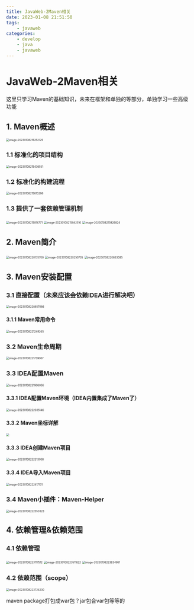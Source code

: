 ```yaml
---
title: JavaWeb-2Maven相关
date: 2023-01-08 21:51:50
tags:
	- javaweb
categories:
	- develop
	- java
	- javaweb
---
```


# JavaWeb-2Maven相关

这里只学习Maven的基础知识，未来在框架和单独的等部分，单独学习一些高级功能

## 1. Maven概述

<img src="http://yixuan004.oss-cn-hangzhou.aliyuncs.com/img/image-20230108215252125.png" alt="image-20230108215252125" style="zoom:50%;" />

### 1.1 标准化的项目结构

<img src="http://yixuan004.oss-cn-hangzhou.aliyuncs.com/img/image-20230108215436551.png" alt="image-20230108215436551" style="zoom:50%;" />

### 1.2 标准化的构建流程

<img src="http://yixuan004.oss-cn-hangzhou.aliyuncs.com/img/image-20230108215610298.png" alt="image-20230108215610298" style="zoom:50%;" />

### 1.3 提供了一套依赖管理机制

<img src="http://yixuan004.oss-cn-hangzhou.aliyuncs.com/img/image-20230108215814771.png" alt="image-20230108215814771" style="zoom:50%;" />

<img src="http://yixuan004.oss-cn-hangzhou.aliyuncs.com/img/image-20230108215842510.png" alt="image-20230108215842510" style="zoom:50%;" />

<img src="http://yixuan004.oss-cn-hangzhou.aliyuncs.com/img/image-20230108215926824.png" alt="image-20230108215926824" style="zoom:50%;" />

## 2. Maven简介

<img src="http://yixuan004.oss-cn-hangzhou.aliyuncs.com/img/image-20230108220135700.png" alt="image-20230108220135700" style="zoom:50%;" />

<img src="http://yixuan004.oss-cn-hangzhou.aliyuncs.com/img/image-20230108220250735.png" alt="image-20230108220250735" style="zoom:50%;" />

<img src="http://yixuan004.oss-cn-hangzhou.aliyuncs.com/img/image-20230108220833085.png" alt="image-20230108220833085" style="zoom:50%;" />

## 3. Maven安装配置

### 3.1 直接配置（未来应该会依赖IDEA进行解决吧）

<img src="http://yixuan004.oss-cn-hangzhou.aliyuncs.com/img/image-20230108220857886.png" alt="image-20230108220857886" style="zoom:50%;" />

#### 3.1.1 Maven常用命令

<img src="http://yixuan004.oss-cn-hangzhou.aliyuncs.com/img/image-20230108221249265.png" alt="image-20230108221249265" style="zoom:50%;" />

### 3.2 Maven生命周期

<img src="http://yixuan004.oss-cn-hangzhou.aliyuncs.com/img/image-20230108221739067.png" alt="image-20230108221739067" style="zoom:50%;" />

### 3.3 IDEA配置Maven

<img src="http://yixuan004.oss-cn-hangzhou.aliyuncs.com/img/image-20230108221906056.png" alt="image-20230108221906056" style="zoom:50%;" />

#### 3.3.1 IDEA配置Maven环境（IDEA内置集成了Maven了）

<img src="http://yixuan004.oss-cn-hangzhou.aliyuncs.com/img/image-20230108222035146.png" alt="image-20230108222035146" style="zoom:50%;" />

#### 3.3.2 Maven坐标详解

<img src="http://yixuan004.oss-cn-hangzhou.aliyuncs.com/img/image-20230108222121059.png" style="zoom:50%;" />

#### 3.3.3 IDEA创建Maven项目

<img src="http://yixuan004.oss-cn-hangzhou.aliyuncs.com/img/image-20230108222213938.png" alt="image-20230108222213938" style="zoom:50%;" />

#### 3.3.4 IDEA导入Maven项目

<img src="http://yixuan004.oss-cn-hangzhou.aliyuncs.com/img/image-20230108222417101.png" alt="image-20230108222417101" style="zoom:50%;" />

### 3.4 Maven小插件：Maven-Helper

<img src="http://yixuan004.oss-cn-hangzhou.aliyuncs.com/img/image-20230108222550323.png" alt="image-20230108222550323" style="zoom:50%;" />

## 4. 依赖管理&依赖范围

### 4.1 依赖管理

<img src="http://yixuan004.oss-cn-hangzhou.aliyuncs.com/img/image-20230108223117512.png" alt="image-20230108223117512" style="zoom:50%;" />

<img src="http://yixuan004.oss-cn-hangzhou.aliyuncs.com/img/image-20230108223511622.png" alt="image-20230108223511622" style="zoom:50%;" />

<img src="http://yixuan004.oss-cn-hangzhou.aliyuncs.com/img/image-20230108223634981.png" alt="image-20230108223634981" style="zoom:50%;" />

### 4.2 依赖范围（scope）

<img src="http://yixuan004.oss-cn-hangzhou.aliyuncs.com/img/image-20230108223724230.png" alt="image-20230108223724230" style="zoom:50%;" />

maven package打包成war包？jar包合var包等等的

























